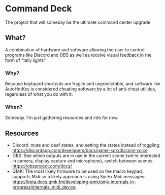 # Command Deck

The project that will someday be the ultimate command center upgrade

## What?

A combination of hardware and software allowing the user to control programs like Discord and OBS as well as receive visual feedback in the form of "tally lights"

### Why?

Because keybpard shortcuts are fragile and unpredictable, and software like AutoHotKey is considered cheating software by a lot of anti-cheat utilities, regardless of what you do with it.

### When?

Someday. I'm just gathering resources and info for now.

## Resources

- Discord: mute and deaf states, and setting the states instead of toggling: https://discordapp.com/developers/docs/game-sdk/discord-voice
- OBS: See which outputs are in use in the current scene (we're interested in camera, display capture and microphone), switch between scenes: https://obsproject.com/docs/
- QMK: The most likely firmware to be used on the macro keypad, supports Midi so a likely approach is using SysEx Midi messages: https://beta.docs.qmk.fm/developing-qmk/qmk-internals-in-progress/internals_midi_device
